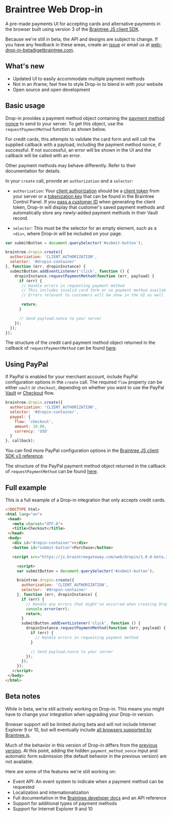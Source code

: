 # Braintree Web Drop-in

A pre-made payments UI for accepting cards and alternative payments in the browser built using version 3 of the [Braintree JS client SDK](https://github.com/braintree/braintree-web).

Because we're still in beta, the API and designs are subject to change. If you have any feedback in these areas, create an [issue](https://github.com/braintree/braintree-web-drop-in/issues) or email us at [web-drop-in-beta@getbraintree.com](mailto:web-drop-in-beta@getbraintree.com).

## What's new

- Updated UI to easily accommodate multiple payment methods
- Not in an iframe; feel free to style Drop-in to blend in with your website
- Open source and open development

## Basic usage

Drop-in provides a payment method object containing the [payment method nonce](https://developers.braintreepayments.com/start/overview#payment-method-nonce) to send to your server. To get this object, use the `requestPaymentMethod` function as shown below.

For credit cards, this attempts to validate the card form and will call the supplied callback with a payload, including the payment method nonce, if successful. If not successful, an error will be shown in the UI and the callback will be called with an error.

Other payment methods may behave differently. Refer to their documentation for details.

In your `create` call, provide an `authorization` and a `selector`:

- `authorization`: Your [client authorization](https://developers.braintreepayments.com/guides/authorization/overview) should be a [client token](https://developers.braintreepayments.com/guides/authorization/client-token) from your server or a [tokenization key](https://developers.braintreepayments.com/guides/authorization/tokenization-key) that can be found in the Braintree Control Panel. If you [pass a customer ID](https://developers.braintreepayments.com/reference/request/client-token/generate#specify-a-customer-id) when generating the client token, Drop-in will display that customer's saved payment methods and automatically store any newly-added payment methods in their Vault record.

- `selector`: This must be the selector for an empty element, such as a `<div>`, where Drop-in will be included on your page.

```js
var submitButton = document.querySelector('#submit-button');

braintree.dropin.create({
  authorization: 'CLIENT_AUTHORIZATION',
  selector: '#dropin-container'
}, function (err, dropinInstance) {
  submitButton.addEventListener('click', function () {
    dropinInstance.requestPaymentMethod(function (err, payload) {
      if (err) {
       // Handle errors in requesting payment method
       // This includes invalid card form or no payment method available
       // Errors relevant to customers will be show in the UI as well

       return;
      }

      // Send payload.nonce to your server
    });
  });
});
```

The structure of the credit card payment method object returned in the callback of `requestPaymentMethod` can be found [here](http://braintree.github.io/braintree-web/current/HostedFields.html#~tokenizePayload).

## Using PayPal

If PayPal is enabled for your merchant account, include PayPal configuration options in the `create` call. The required `flow` property can be either `vault` or `checkout`, depending on whether you want to use the PayPal [Vault](https://developers.braintreepayments.com/guides/paypal/vault/javascript/v3) or [Checkout](https://developers.braintreepayments.com/guides/paypal/checkout-with-paypal/javascript/v3) flow.

```js
braintree.dropin.create({
  authorization: 'CLIENT_AUTHORIZATION',
  selector: '#dropin-container',
  paypal: {
    flow: 'checkout',
    amount: 10.00,
    currency: 'USD'
  }
}, callback);
```

You can find more PayPal configuration options in the [Braintree JS client SDK v3 reference](https://braintree.github.io/braintree-web/current/PayPal.html#tokenize).

The structure of the PayPal payment method object returned in the callback of `requestPaymentMethod` can be found [here](http://braintree.github.io/braintree-web/current/PayPal.html#~tokenizePayload).

## Full example

This is a full example of a Drop-in integration that only accepts credit cards.

 ```html
<!DOCTYPE html>
<html lang="en">
  <head>
    <meta charset="UTF-8">
    <title>Checkout</title>
  </head>
  <body>
    <div id="dropin-container"></div>
    <button id="submit-button">Purchase</button>

    <script src="https://js.braintreegateway.com/web/dropin/1.0.0-beta.3/js/dropin.js"></script>

      <script>
      var submitButton = document.querySelector('#submit-button');

      braintree.dropin.create({
        authorization: 'CLIENT_AUTHORIZATION',
        selector: '#dropin-container'
      }, function (err, dropinInstance) {
        if (err) {
          // Handle any errors that might've occurred when creating Drop-in
          console.error(err);
          return;
        }
        submitButton.addEventListener('click', function () {
          dropinInstance.requestPaymentMethod(function (err, payload) {
            if (err) {
              // Handle errors in requesting payment method
            }

            // Send payload.nonce to your server
          });
        });
      });
    </script>
  </body>
</html>
```

## Beta notes

While in beta, we're still actively working on Drop-in. This means you might have to change your integration when upgrading your Drop-in version.

Browser support will be limited during beta and will not include Internet Explorer 9 or 10, but will eventually include [all browsers supported by Braintree.js](http://braintree.github.io/braintree-web/current/#browser-support).

Much of the behavior in this version of Drop-in differs from the [previous version](https://developers.braintreepayments.com/guides/drop-in/javascript/v2). At this point, adding the hidden `payment_method_nonce` input and automatic form submission (the default behavior in the previous version) are not available.

Here are some of the features we're still working on:

 - Event API: An event system to indicate when a payment method can be requested
 - Localization and internationalization
 - Full documentation in the [Braintree developer docs](https://developers.braintreepayments.com/guides/overview) and an API reference
 - Support for additional types of payment methods
 - Support for Internet Explorer 9 and 10
